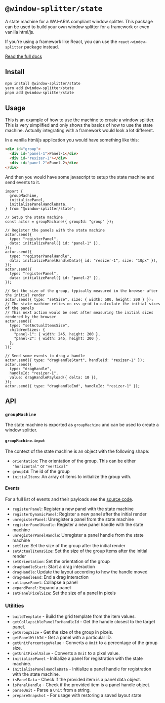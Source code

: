 # `@window-splitter/state`

A state machine for a WAI-ARIA compliant window splitter.
This package can be used to build your own window splitter for a framework or even vanilla html/js.

If you're using a framework like React, you can use the `react-window-splitter` package instead.

[Read the full docs](https://react-window-splitter-six.vercel.app)

## Install

```bash
npm install @window-splitter/state
yarn add @window-splitter/state
pnpm add @window-splitter/state
```

## Usage

This is an example of how to use the machine to create a window splitter.
This is very simplified and only shows the basics of how to use the state machine.
Actually integrating with a framework would look a lot different.

In a vanilla html/js application you would have something like this:

```html
<div id="group">
  <div id="panel-1">Panel-1</div>
  <div id="resizer-1"></div>
  <div id="panel-2">Panel-2</div>
</div>
```

And then you would have some javascript to setup the state machine and send events to it.

```tsx
import {
  groupMachine,
  initializePanel,
  initializePanelHandleData,
} from "@window-splitter/state";

// Setup the state machine
const actor = groupMachine({ groupId: "group" });

// Register the panels with the state machine
actor.send({
  type: "registerPanel",
  data: initializePanel({ id: "panel-1" }),
});
actor.send({
  type: "registerPanelHandle",
  data: initializePanelHandleData({ id: "resizer-1", size: "10px" }),
});
actor.send({
  type: "registerPanel",
  data: initializePanel({ id: "panel-2" }),
});

// Set the size of the group, typically measured in the browser after the initial render
actor.send({ type: "setSize", size: { width: 500, height: 200 } });
// The state machine relies on css grid to calculate the initial sizes of the panels
// This next action would be sent after measuring the initial sizes rendered by the browser
actor.send({
  type: "setActualItemsSize",
  childrenSizes: {
    "panel-1": { width: 245, height: 200 },
    "panel-2": { width: 245, height: 200 },
  },
});

// Send some events to drag a handle
actor.send({ type: "dragHandleStart", handleId: "resizer-1" });
actor.send({
  type: "dragHandle",
  handleId: "resizer-1",
  value: dragHandlePayload({ delta: 10 }),
});
actor.send({ type: "dragHandleEnd", handleId: "resizer-1" });
```

## API

### `groupMachine`

The state machine is exported as `groupMachine` and can be used to create a window splitter.

#### `groupMachine.input`

The context of the state machine is an object with the following shape:

- `orientation`: The orientation of the group. This can be either `"horizontal"` or `"vertical"`
- `groupId`: The id of the group
- `initialItems`: An array of items to initialize the group with.

#### Events

For a full list of events and their payloads see the [source code](https://github.com/hipstersmoothie/react-window-splitter/blob/main/packages/state/src/index.ts).

- `registerPanel`: Register a new panel with the state machine
- `registerDynamicPanel`: Register a new panel after the initial render
- `unregisterPanel`: Unregister a panel from the state machine
- `registerPanelHandle`: Register a new panel handle with the state machine
- `unregisterPanelHandle`: Unregister a panel handle from the state machine
- `setSize`: Set the size of the group after the initial render
- `setActualItemsSize`: Set the size of the group items after the initial render
- `setOrientation`: Set the orientation of the group
- `dragHandleStart`: Start a drag interaction
- `dragHandle`: Update the layout according to how the handle moved
- `dragHandleEnd`: End a drag interaction
- `collapsePanel`: Collapse a panel
- `expandPanel`: Expand a panel
- `setPanelPixelSize`: Set the size of a panel in pixels

### Utilities

- `buildTemplate` - Build the grid template from the item values.
- `getCollapsiblePanelForHandleId` - Get the handle closest to the target panel.
- `getGroupSize` - Get the size of the group in pixels.
- `getPanelWithId` - Get a panel with a particular ID.
- `getUnitPercentageValue` - Converts a `Unit` to a percentage of the group size.
- `getUnitPixelValue` - Converts a `Unit` to a pixel value.
- `initializePanel` - Initialize a panel for registration with the state machine.
- `InitializePanelHandleData` - Initialize a panel handle for registration with the state machine.
- `isPanelData` - Check if the provided item is a panel data object.
- `isPanelHandle` - Check if the provided item is a panel handle object.
- `parseUnit` - Parse a `Unit` from a string.
- `prepareSnapshot` - For usage with restoring a saved layout state
